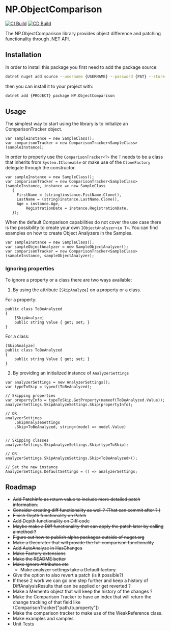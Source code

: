 # NP.ObjectComparison
[![CI Build](https://github.com/NickPolyder/NP.ObjectComparison/actions/workflows/CI.yml/badge.svg)](https://github.com/NickPolyder/NP.ObjectComparison/actions/workflows/CI.yml)
[![CD Build](https://github.com/NickPolyder/NP.ObjectComparison/actions/workflows/CD.yml/badge.svg)](https://github.com/NickPolyder/NP.ObjectComparison/actions/workflows/CD.yml)

The NP.ObjectComparison library provides object difference and patching functionality through .NET API.

## Installation

In order to install this package you first need to add the package source:

```cmd
dotnet nuget add source --username {USERNAME} --password {PAT} --store-password-in-clear-text --name github "https://nuget.pkg.github.com/NickPolyder/index.json"
```

then you can install it to your project with:

```cmd
dotnet add {PROJECT} package NP.ObjectComparison
```

## Usage

The simplest way to start using the library is to initialize an ComparisonTracker object.

```CSharp
var sampleInstance = new SampleClass();
var comparisonTracker = new ComparisonTracker<SampleClass>(sampleInstance);
```

In order to properly use the `ComparisonTracker<T>` the `T` needs to be a class that inherits from `System.ICloneable` or make use of the `CloneFactory` delegate through the constructor.

```CSharp
var sampleInstance = new SampleClass();
var comparisonTracker = new ComparisonTracker<SampleClass>(sampleInstance, instance => new SampleClass
   {
	 FirstName = (string)instance.FistName.Clone(),
	 LastName = (string)instance.LastName.Clone(),
	 Age = instance.Age, 
		 RegistrationDate = instance.RegistrationDate,		
   });
```

When the default Comparison capabilities do not cover the use case there is the possibility to create your own 
`IObjectAnalyzer<in T>`. You can find examples on how to create Object Analyzers in the Samples.


```CSharp
var sampleInstance = new SampleClass();
var sampleObjectAnalyzer = new SampleObjectAnalyzer();
var comparisonTracker = new ComparisonTracker<SampleClass>(sampleInstance, sampleObjectAnalyzer);
```

### Ignoring properties

To ignore a property or a class there are two ways available:

1. By using the attribute `[SkipAnalyze]` on a property or a class.

For a property:

```CSharp
public class ToBeAnalyzed
{
	[SkipAnalyze]
	public string Value { get; set; }
}
```


For a class:

```CSharp
[SkipAnalyze]
public class ToBeAnalyzed
{	
	public string Value { get; set; }
}
```


2. By providing an initialized instance of `AnalyzerSettings`

```CSharp
var analyzerSettings = new AnalyzerSettings();
var typeToSkip = typeof(ToBeAnalyzed);

// Skipping properties
var propertyInfo = typeToSkip.GetProperty(nameof(ToBeAnalyzed.Value));
analyzerSettings.SkipAnalyzeSettings.Skip(propertyInfo);

// OR
analyzerSettings
	.SkipAnalyzeSettings
	.Skip<ToBeAnalyzed, string>(model => model.Value)


// Skipping classes
analyzerSettings.SkipAnalyzeSettings.Skip(typeToSkip);

// OR
analyzerSettings.SkipAnalyzeSettings.Skip<ToBeAnalyzed>();

// Set the new instance
AnalyzerSettings.DefaultSettings = () => analyzerSettings;

```

## Roadmap

- ~~Add PatchInfo as return value to include more detailed patch information.~~
- ~~Consider creating diff functionality as well ? (That can commit after ? )~~
- ~~Finish Depth functionality on Patch~~
- ~~Add Depth functionality on Diff code~~
- ~~Maybe make a Diff functionality that can apply the patch later by calling a method ?~~ 
- ~~Figure out how to publish alpha packages outside of nuget.org~~
- ~~Make a Decorator that will provide the full comparison functionality~~
- ~~Add AutoAnalyze in HasChanges~~
- ~~Make Factory extensions~~
- ~~Make the README better~~
- ~~Make Ignore Attributes etc~~
	- ~~Make analyzer settings take a Default factory.~~
-  Give the option to also revert a patch (is it possible?)
  - If these 2 work we can go one step further and keep a history of DiffAnalysisResults that can be applied or get reverted ?
- Make a Memento object that will keep the history of the changes ? 
- Make the Comparison Tracker to have an index that will return the change tracking of that field like (ComparisonTracker["path.to.property"]) 
- Make the comparison tracker to make use of the WeakReference class.
- Make examples and samples 
- Unit Tests
